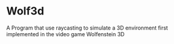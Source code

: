 # Wolf3d
A Program that use raycasting to simulate a 3D environment first implemented in the video game Wolfenstein 3D
